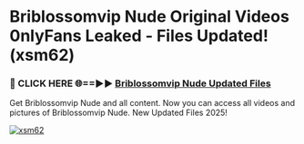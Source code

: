 # Briblossomvip Nude Original Videos 0nlyFans Leaked - Files Updated! (xsm62)

<h3>🔴 CLICK HERE 🌐==►► <a href="https://tinyurl.com/5h6xmrr3" rel="nofollow">Briblossomvip Nude Updated Files</a></h3>

Get Briblossomvip Nude and all content. Now you can access all videos and pictures of Briblossomvip Nude. New Updated Files 2025!

[![xsm62](https://i.imgur.com/KVD873Z.gif)](https://tinyurl.com/5h6xmrr3)
